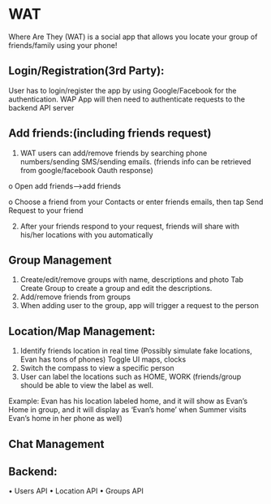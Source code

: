 # WAT

Where Are They (WAT) is a social app that allows you locate your group of friends/family using your phone!


## Login/Registration(3rd Party): 
User has to login/register the app by using Google/Facebook for the authentication. WAP App will then need to authenticate requests to the backend API server

## Add friends:(including friends request)
1.	WAT users can add/remove friends by searching phone numbers/sending SMS/sending emails. (friends info can be retrieved from google/facebook Oauth response)

  o	Open add friends-->add friends

  o	Choose a friend from your Contacts or enter friends emails, then tap Send Request to your friend

2.	After your friends respond to your request, friends will share with his/her locations with you automatically


## Group Management
1.	Create/edit/remove groups with name, descriptions and photo
    Tab Create Group to create a group and edit the descriptions. 
2.	Add/remove friends from groups
3.	When adding user to the group, app will trigger a request to the person 

## Location/Map Management:
1.	Identify friends location in real time (Possibly simulate fake locations, Evan has tons of phones)
    Toggle UI maps, clocks
2.	Switch the compass to view a specific person
3.	User can label the locations such as HOME, WORK (friends/group should be able to view the label as well. 

Example: Evan has his location labeled home, and it will show as Evan’s Home in group, and it will display as ‘Evan’s home’ when Summer visits Evan’s home in her phone as well)

## Chat Management

## Backend:
•	Users API 
•	Location API
•	Groups API

